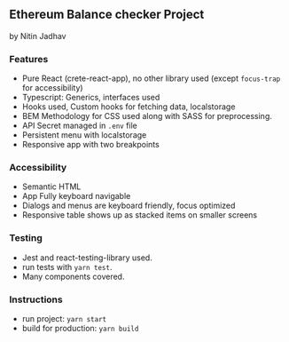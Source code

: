 ## Ethereum Balance checker Project

by Nitin Jadhav

### Features

- Pure React (crete-react-app), no other library used (except `focus-trap` for accessibility)
- Typescript: Generics, interfaces used
- Hooks used, Custom hooks for fetching data, localstorage
- BEM Methodology for CSS used along with SASS for preprocessing.
- API Secret managed in `.env` file
- Persistent menu with localstorage
- Responsive app with two breakpoints

### Accessibility

- Semantic HTML
- App Fully keyboard navigable
- Dialogs and menus are keyboard friendly, focus optimized
- Responsive table shows up as stacked items on smaller screens

### Testing

- Jest and react-testing-library used.
- run tests with `yarn test`.
- Many components covered.

### Instructions

- run project: `yarn start`
- build for production: `yarn build`
